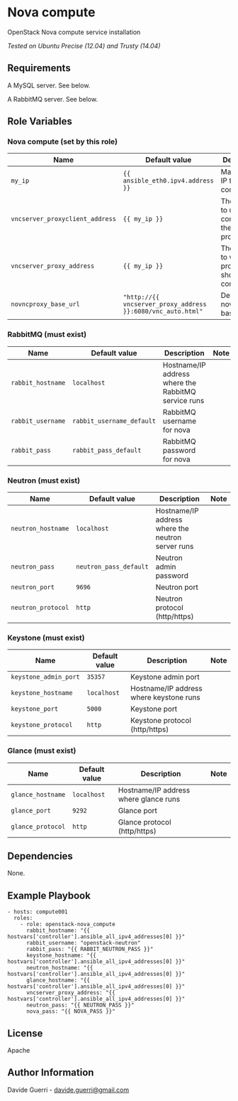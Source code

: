 Nova compute
=========

OpenStack Nova compute service installation

_Tested on Ubuntu Precise (12.04) and Trusty (14.04)_

Requirements
------------

A MySQL server. See below.

A RabbitMQ server. See below.

Role Variables
--------------
### Nova compute (set by this role)

| Name | Default value | Description | Note |
|---  |---  |---  |--- |
| `my_ip` | `{{ ansible_eth0.ipv4.address }}` | Management IP for nova-compute |
| `vncserver_proxyclient_address` | `{{ my_ip }}` | The address to use to connect to the vnc proxy ||
| `vncserver_proxy_address` | `{{ my_ip }}` | The address to which proxy clients should connect ||
| `novncproxy_base_url` | `"http://{{ vncserver_proxy_address }}:6080/vnc_auto.html"` | Desired novncproxy base_url ||

### RabbitMQ (must exist)

| Name | Default value | Description | Note |
|---  |---  |---  |--- |
| `rabbit_hostname` | `localhost` | Hostname/IP address where the RabbitMQ service runs ||
| `rabbit_username` | `rabbit_username_default` | RabbitMQ username for nova ||
| `rabbit_pass` | `rabbit_pass_default` | RabbitMQ password for nova ||

### Neutron (must exist)

| Name | Default value | Description | Note |
|---  |---  |---  |--- |
| `neutron_hostname` | `localhost` | Hostname/IP address where the neutron server runs ||
| `neutron_pass` | `neutron_pass_default` | Neutron admin password ||
| `neutron_port` | `9696` | Neutron port ||
| `neutron_protocol` | `http` | Neutron protocol (http/https) ||

### Keystone (must exist)

| Name | Default value | Description | Note |
|---  |---  |---  |--- |
| `keystone_admin_port` | `35357` | Keystone admin port ||
| `keystone_hostname` | `localhost` | Hostname/IP address where keystone runs ||
| `keystone_port` | `5000` | Keystone port ||
| `keystone_protocol` | `http` | Keystone protocol (http/https) ||

### Glance (must exist)

| Name | Default value | Description | Note |
|---  |---  |---  |--- |
| `glance_hostname` | `localhost` | Hostname/IP address where glance runs ||
| `glance_port` | `9292` | Glance port ||
| `glance_protocol` | `http` | Glance protocol (http/https) ||


Dependencies
------------

None.

Example Playbook
----------------

    - hosts: compute001
      roles:
        - role: openstack-nova_compute
          rabbit_hostname: "{{ hostvars['controller'].ansible_all_ipv4_addresses[0] }}"
          rabbit_username: "openstack-neutron"
          rabbit_pass: "{{ RABBIT_NEUTRON_PASS }}"
          keystone_hostname: "{{ hostvars['controller'].ansible_all_ipv4_addresses[0] }}"
          neutron_hostname: "{{ hostvars['controller'].ansible_all_ipv4_addresses[0] }}"
          glance_hostname: "{{ hostvars['controller'].ansible_all_ipv4_addresses[0] }}"
          vncserver_proxy_address: "{{ hostvars['controller'].ansible_all_ipv4_addresses[0] }}"
          neutron_pass: "{{ NEUTRON_PASS }}"
          nova_pass: "{{ NOVA_PASS }}"

License
-------

Apache

Author Information
------------------

Davide Guerri - davide.guerri@gmail.com
